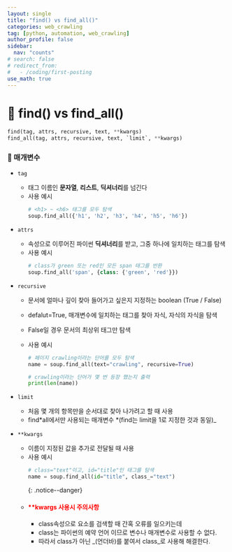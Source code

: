 ```yaml
---
layout: single
title: "find() vs find_all()"
categories: web_crawling
tag: [python, automation, web_crawling]
author_profile: false
sidebar:
  nav: "counts"
# search: false
# redirect_from:
#   - /coding/first-posting
use_math: true
---
```


# 👑 find() vs find_all()

```python
find(tag, attrs, recursive, text, **kwargs)
find_all(tag, attrs, recursive, text, `limit`, **kwargs)
```

### 🌟 매개변수

- `tag`
  - 태그 이름인 **문자열**, **리스트**, **딕셔너리**를 넘긴다
  - 사용 예시
    ```python
    # <h1> ~ <h6> 태그를 모두 탐색
    soup.find_all({'h1', 'h2', 'h3', 'h4', 'h5', 'h6'})
    ```
- `attrs`
  - 속성으로 이루어진 파이썬 **딕셔너리**를 받고, 그중 하나에 일치하는 태그를 탐색
  - 사용 예시
    ```python
    # class가 green 또는 red인 모든 span 태그를 반환
    soup.find_all('span', {class: {'green', 'red'}})
    ```
- `recursive`

  - 문서에 얼마나 깊이 찾아 들어가고 싶은지 지정하는 boolean (True / False)
  - defalut=True, 매개변수에 일치하는 태그를 찾아 자식, 자식의 자식을 탐색
  - False일 경우 문서의 최상위 태그만 탐색
  - 사용 예시

    ```python
    # 페이지 crawling이라는 단어를 모두 탐색
    name = soup.find_all(text="crawling", recursive=True)

    # crawling이라는 단어가 몇 번 등장 했는지 출력
    print(len(name))
    ```

- `limit`
  - 처음 몇 개의 항목만을 순서대로 찾아 나가려고 할 때 사용
  - find*all에서만 사용되는 매개변수 *(find는 limit을 1로 지정한 것과 동일)\_
- `**kwargs`
  - 이름이 지정된 값을 추가로 전달될 때 사용
  - 사용 예시
    ```python
    # class="text"이고, id="title"인 태그를 탐색
    name = soup.find_all(id="title", class_="text")
    ```
    {: .notice--danger}
  - <div class="notice--danger"> 
    <h4 style="color: red;">**kwargs 사용시 주의사항</h4>
    <ul>
        <li>class속성으로 요소를 검색할 때 간혹 오류를 일으키는데</li>
        <li>class는 파이썬의 예약 언어 이므로 변수나 매개변수로 사용할 수 없다.</li>
        <li>따라서 class가 아닌 _(언더바)를 붙여서 class_로 사용해 해결한다.</li>
    </ul>
    </div>
